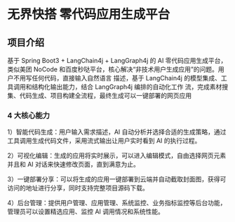 # 无界快搭 零代码应用生成平台




## 项目介绍

基于 Spring Boot3 + LangChain4j + LangGraph4j 的 AI 零代码应用生成平台，类似美团 NoCode
和百度秒哒平台，核心解决“非技术用户生成应用”的问题。用户不用写任何代码，直接输入自然语言
描述，基于 LangChain4j 的模型集成、工具调用和结构化输出能力，结合 LangGraph4j 编排的自动化工作
流，完成素材搜集、代码生成、项目构建全流程，最终生成可以一键部署的网页应用


### 4 大核心能力

1）智能代码生成：用户输入需求描述，AI 自动分析并选择合适的生成策略，通过工具调用生成代码文件，采用流式输出让用户实时看到 AI 的执行过程。




2）可视化编辑：生成的应用将实时展示，可以进入编辑模式，自由选择网页元素并且和 AI 对话来快速修改页面，直到满意为止。




3）一键部署分享：可以将生成的应用一键部署到云端并自动截取封面图，获得可访问的地址进行分享，同时支持完整项目源码下载。




4）后台管理：提供用户管理、应用管理、系统监控、业务指标监控等后台功能，管理员可以设置精选应用、监控 AI 调用情况和系统性能。









